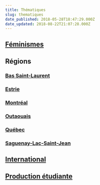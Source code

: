 ```yaml
---
title: Thématiques
slug: thematiques
date_published: 2018-05-28T18:47:29.000Z
date_updated: 2018-08-22T21:07:28.000Z
---
```


## [Féminismes](http://dissident-es.ghost.io/tag/feminismes/)

## Régions

### [Bas Saint-Laurent](http://dissident-es.ghost.io/tag/bas-saint-laurent/)

### [Estrie](http://dissident-es.ghost.io/tag/estrie/)

### [Montréal](http://dissident-es.ghost.io/tag/montreal/)

### [Outaouais](http://dissident-es.ghost.io/tag/outaouais/)

### [Québec](http://dissident-es.ghost.io/tag/quebec/)

### [Saguenay-Lac-Saint-Jean](http://dissident-es.ghost.io/tag/saguenay-lac-saint-jean/)

## [International](https://dissident-es.ghost.io/tag/international/)

## [Production étudiante](https://dissident-es.ghost.io/production-etudiante/)
